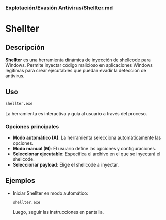 ### **Explotación/Evasión Antivirus/Shellter.md**

# Shellter

## Descripción

**Shellter** es una herramienta dinámica de inyección de shellcode para Windows. Permite inyectar código malicioso en aplicaciones Windows legítimas para crear ejecutables que puedan evadir la detección de antivirus.

## Uso

```cmd
shellter.exe
```

La herramienta es interactiva y guía al usuario a través del proceso.

### Opciones principales

- **Modo automático (A)**: La herramienta selecciona automáticamente las opciones.
- **Modo manual (M)**: El usuario define las opciones y configuraciones.
- **Seleccionar ejecutable**: Especifica el archivo en el que se inyectará el shellcode.
- **Seleccionar payload**: Elige el shellcode a inyectar.

## Ejemplos

- Iniciar Shellter en modo automático:

  ```cmd
  shellter.exe
  ```

  Luego, seguir las instrucciones en pantalla.

